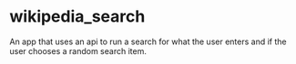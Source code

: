 # wikipedia_search
An app that uses an api to run a search for what the user enters and if the user chooses a random search item.
